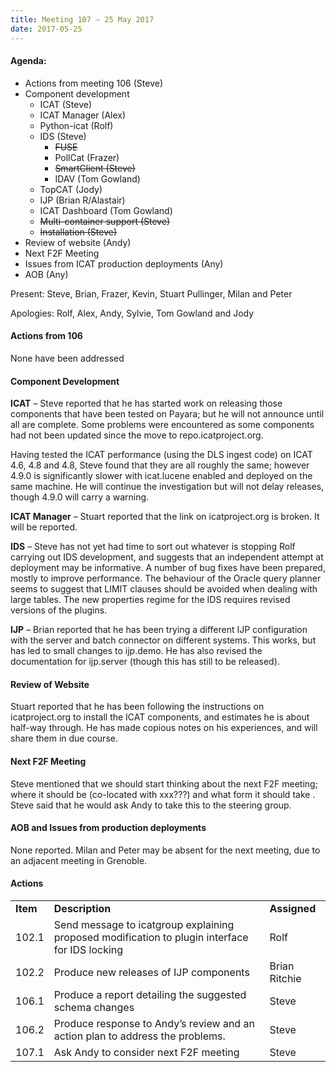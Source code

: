 ```yaml
---
title: Meeting 107 – 25 May 2017
date: 2017-05-25
---
```


#### Agenda:

  - Actions from meeting 106 (Steve)
  - Component development
      - ICAT (Steve)
      - ICAT Manager (Alex)
      - Python-icat (Rolf)
      - IDS (Steve)
          - ~~FUSE~~
          - PollCat (Frazer)
          - ~~SmartClient (Steve)~~
          - IDAV (Tom Gowland)
      - TopCAT (Jody)
      - IJP (Brian R/Alastair)
      - ICAT Dashboard (Tom Gowland)
      - ~~Multi-container support (Steve)~~
      - ~~Installation (Steve)~~
  - Review of website (Andy)
  - Next F2F Meeting
  - Issues from ICAT production deployments (Any)
  - AOB (Any)

Present: Steve, Brian, Frazer, Kevin, Stuart Pullinger, Milan and Peter

Apologies: Rolf, Alex, Andy, Sylvie, Tom Gowland and Jody

#### **Actions from 106**

None have been addressed

#### Component Development

**ICAT** – Steve reported that he has started work on releasing those
components that have been tested on Payara; but he will not announce
until all are complete. Some problems were encountered as some
components had not been updated since the move to repo.icatproject.org.

Having tested the ICAT performance (using the DLS ingest code) on ICAT
4.6, 4.8 and 4.8, Steve found that they are all roughly the same;
however 4.9.0 is significantly slower with icat.lucene enabled and
deployed on the same machine. He will continue the investigation but
will not delay releases, though 4.9.0 will carry a warning.

**ICAT Manager** – Stuart reported that the link on icatproject.org
is broken. It will be reported.

**IDS** – Steve has not yet had time to sort out whatever is stopping
Rolf carrying out IDS development, and suggests that an independent
attempt at deployment may be informative. A number of bug fixes have
been prepared, mostly to improve performance. The behaviour of the
Oracle query planner seems to suggest that LIMIT clauses should be
avoided when dealing with large tables. The new properties regime for
the IDS requires revised versions of the plugins.

**IJP** – Brian reported that he has been trying a different IJP
configuration with the server and batch connector on different systems.
This works, but has led to small changes to ijp.demo. He has also
revised the documentation for ijp.server (though this has still to be
released).

#### **Review of Website**

Stuart reported that he has been following the instructions on
icatproject.org to install the ICAT components, and estimates he is
about half-way through. He has made copious notes on his experiences,
and will share them in due course.

#### Next F2F Meeting

Steve mentioned that we should start thinking about the next F2F
meeting; where it should be (co-located with xxx???) and what form it
should take . Steve said that he would ask Andy to take this to the
steering group.

#### AOB and Issues from production deployments

None reported. Milan and Peter may be absent for the next meeting, due
to an adjacent meeting in
Grenoble.

#### Actions

|          |                                                                                                |               |
| -------- | ---------------------------------------------------------------------------------------------- | ------------- |
| **Item** | **Description**                                                                                | **Assigned**  |
| 102.1    | Send message to icatgroup explaining proposed modification to plugin interface for IDS locking | Rolf          |
| 102.2    | Produce new releases of IJP components                                                         | Brian Ritchie |
| 106.1    | Produce a report detailing the suggested schema changes                                        | Steve         |
| 106.2    | Produce response to Andy’s review and an action plan to address the problems.                  | Steve         |
| 107.1    | Ask Andy to consider next F2F meeting                                                          | Steve         |
